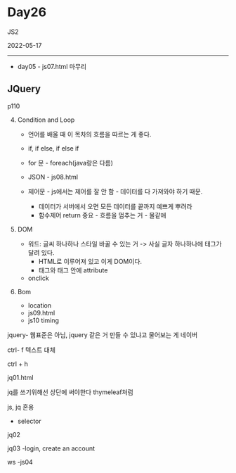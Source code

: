 # Day26

JS2

2022-05-17

---

- day05 - js07.html 마무리



## JQuery

p110

4) Condition and Loop

   - 언어를 배울 때 이 목차의 흐름을 따르는 게 좋다.

   - if, if else, if else if
   - for 문 - foreach(java랑은 다름)
   - JSON - js08.html
   - 제어문 - js에서는 제어를 잘 안 함 - 데이터를 다 가져와야 하기 때문.
     - 데이터가 서버에서 오면 모든 데이터를 끝까지 예쁘게 뿌려라
     - 함수제어 return 중요 - 흐름을 멈추는 거 - 물같애

5) DOM

   - 워드: 글씨 하나하나 스타일 바꿀 수 있는 거 -> 사실 글자 하나하나에 태그가 달려 있다.
     - HTML로 이루어져 있고 이게 DOM이다.
     - 태그와 태그 안에 attribute
   - onclick

6) Bom

   - location
   - js09.html
   - js10 timing

jquery- 웹표준은 아님, jquery 같은 거 만들 수 있냐고 물어보는 게 네이버

ctrl- f 텍스트 대체

ctrl + h

jq01.html

jq를 쓰기위해선 상단에 써야한다 thymeleaf처럼

js, jq 혼용



- selector

jq02

jq03 -login, create an account



ws -js04











